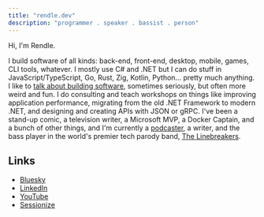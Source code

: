 ```yaml
---
title: "rendle.dev"
description: "programmer . speaker . bassist . person"
---
```


Hi, I'm Rendle.

I build software of all kinds: back-end, front-end, desktop, mobile,
games, CLI tools, whatever. I mostly use C# and .NET but I can do stuff
in JavaScript/TypeScript, Go, Rust, Zig, Kotlin, Python... pretty much
anything. I like to
[talk about building software](/talks/), sometimes seriously,
but often more weird and fun. I do consulting and teach workshops on
things like improving application performance, migrating from the old
.NET Framework to modern .NET, and designing and creating APIs with
JSON or gRPC.
I've been a stand-up comic, a television writer, a Microsoft MVP,
a Docker Captain, and a bunch of other things, and I'm currently
a [podcaster](https://open.spotify.com/show/251OR8a0lxTzpjCwIL44KM),
a writer, and the bass player in the world's premier
tech parody band, [The Linebreakers](https://linebreakers.band).

## Links

- [Bluesky](https://bsky.app/profile/rendle.dev)
- [LinkedIn](https://www.linkedin.com/in/rendledotdev/)
- [YouTube](https://www.youtube.com/@TechBugsRockRoll)
- [Sessionize](https://sessionize.com/rendle/)
